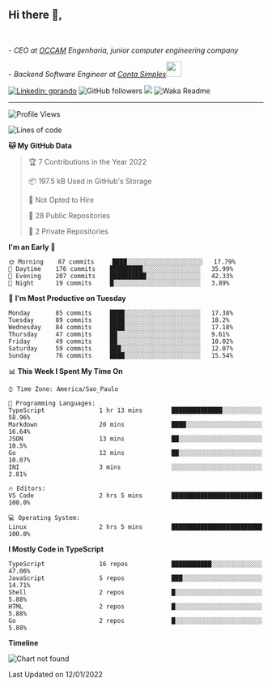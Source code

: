 <h2>Hi there  👋,</h2> </br>

<p><em>- CEO at <a href="https://occamengenharia.com/">OCCAM</a> Engenharia, junior computer engineering company
</em></p>

<p><em>- Backend Software Engineer at <a href="https://contasimples.com">Conta Simples</a><img src="https://media.giphy.com/media/WUlplcMpOCEmTGBtBW/giphy.gif" width="30"> 
</em></p>

[![Linkedin: gprando](https://img.shields.io/badge/-gprando-blue?style=flat-square&logo=Linkedin&logoColor=white&link=https://www.linkedin.com/in/gprando/)](https://www.linkedin.com/in/gprando)
![GitHub followers](https://img.shields.io/github/followers/gprando?label=Follow&style=social)
![](https://visitor-badge.glitch.me/badge?page_id=gprando.gprando)
![Waka Readme](https://github.com/gprando/gprando/workflows/Waka%20Readme/badge.svg)

---
<!--START_SECTION:waka-->
![Profile Views](http://img.shields.io/badge/Profile%20Views-0-blue)

![Lines of code](https://img.shields.io/badge/From%20Hello%20World%20I%27ve%20Written--4%20Million%20lines%20of%20code-blue)

**🐱 My GitHub Data** 

> 🏆 7 Contributions in the Year 2022
 > 
> 📦 197.5 kB Used in GitHub's Storage 
 > 
> 🚫 Not Opted to Hire
 > 
> 📜 28 Public Repositories 
 > 
> 🔑 2 Private Repositories  
 > 
**I'm an Early 🐤** 

```text
🌞 Morning    87 commits     ████░░░░░░░░░░░░░░░░░░░░░   17.79% 
🌆 Daytime    176 commits    █████████░░░░░░░░░░░░░░░░   35.99% 
🌃 Evening    207 commits    ██████████░░░░░░░░░░░░░░░   42.33% 
🌙 Night      19 commits     █░░░░░░░░░░░░░░░░░░░░░░░░   3.89%

```
📅 **I'm Most Productive on Tuesday** 

```text
Monday       85 commits     ████░░░░░░░░░░░░░░░░░░░░░   17.38% 
Tuesday      89 commits     ████░░░░░░░░░░░░░░░░░░░░░   18.2% 
Wednesday    84 commits     ████░░░░░░░░░░░░░░░░░░░░░   17.18% 
Thursday     47 commits     ██░░░░░░░░░░░░░░░░░░░░░░░   9.61% 
Friday       49 commits     ██░░░░░░░░░░░░░░░░░░░░░░░   10.02% 
Saturday     59 commits     ███░░░░░░░░░░░░░░░░░░░░░░   12.07% 
Sunday       76 commits     ████░░░░░░░░░░░░░░░░░░░░░   15.54%

```


📊 **This Week I Spent My Time On** 

```text
⌚︎ Time Zone: America/Sao_Paulo

💬 Programming Languages: 
TypeScript               1 hr 13 mins        ██████████████░░░░░░░░░░░   58.96% 
Markdown                 20 mins             ████░░░░░░░░░░░░░░░░░░░░░   16.64% 
JSON                     13 mins             ██░░░░░░░░░░░░░░░░░░░░░░░   10.5% 
Go                       12 mins             ██░░░░░░░░░░░░░░░░░░░░░░░   10.07% 
INI                      3 mins              ░░░░░░░░░░░░░░░░░░░░░░░░░   2.81%

🔥 Editors: 
VS Code                  2 hrs 5 mins        █████████████████████████   100.0%

💻 Operating System: 
Linux                    2 hrs 5 mins        █████████████████████████   100.0%

```

**I Mostly Code in TypeScript** 

```text
TypeScript               16 repos            ███████████░░░░░░░░░░░░░░   47.06% 
JavaScript               5 repos             ███░░░░░░░░░░░░░░░░░░░░░░   14.71% 
Shell                    2 repos             █░░░░░░░░░░░░░░░░░░░░░░░░   5.88% 
HTML                     2 repos             █░░░░░░░░░░░░░░░░░░░░░░░░   5.88% 
Go                       2 repos             █░░░░░░░░░░░░░░░░░░░░░░░░   5.88%

```


**Timeline**

![Chart not found](https://raw.githubusercontent.com/gprando/gprando/master/charts/bar_graph.png) 


 Last Updated on 12/01/2022
<!--END_SECTION:waka-->